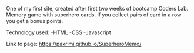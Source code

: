 One of my first site, created after first two weeks of bootcamp Coders Lab.
Memory game with superhero cards. If you collect pairs of card in a row you get a bonus points.

Technology used:
-HTML
-CSS
-Javascript

Link to page:
https://paxrimi.github.io/SuperheroMemo/
